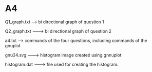 # A4
Q1_graph.txt --> bi directional graph of question 1

Q2_graph.txt ---> bi directional graph of question 2

a4.txt --> commands of the four questions, including commands of the gnuplot

gnu34.svg ---> histogram image created using gnnuplot

histogram.dat ---> file used for creating the histogram.
